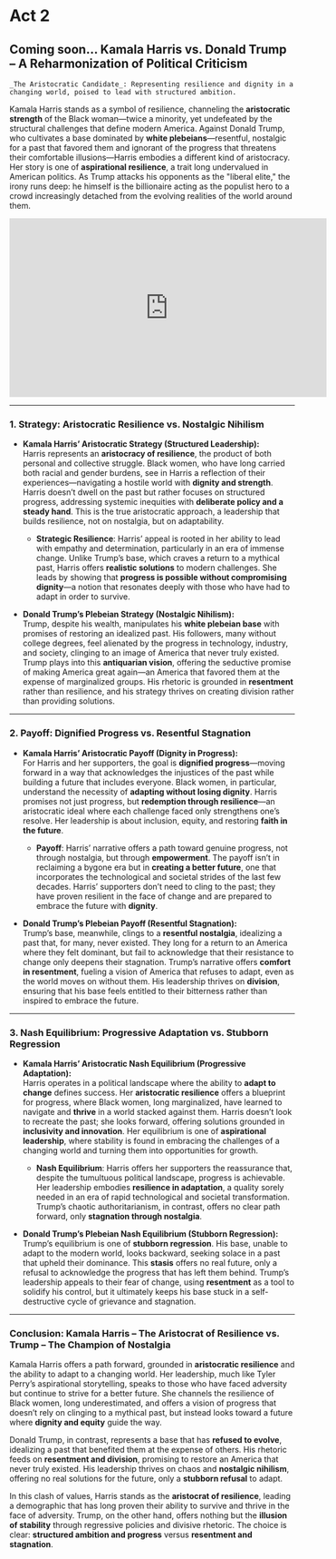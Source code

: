 # Act 2
## Coming soon... Kamala Harris vs. Donald Trump – A Reharmonization of Political Criticism

```{admonition} Kamala Harris  
_The Aristocratic Candidate_: Representing resilience and dignity in a changing world, poised to lead with structured ambition.
```

Kamala Harris stands as a symbol of resilience, channeling the **aristocratic strength** of the Black woman—twice a minority, yet undefeated by the structural challenges that define modern America. Against Donald Trump, who cultivates a base dominated by **white plebeians**—resentful, nostalgic for a past that favored them and ignorant of the progress that threatens their comfortable illusions—Harris embodies a different kind of aristocracy. Her story is one of **aspirational resilience**, a trait long undervalued in American politics. As Trump attacks his opponents as the "liberal elite," the irony runs deep: he himself is the billionaire acting as the populist hero to a crowd increasingly detached from the evolving realities of the world around them.


<iframe width="560" height="315" src="https://www.youtube.com/embed/bZasBoVhuUA" 
frameborder="0" allow="accelerometer; autoplay; clipboard-write; encrypted-media; 
gyroscope; picture-in-picture; web-share" allowfullscreen></iframe>

---

### 1. **Strategy: Aristocratic Resilience vs. Nostalgic Nihilism**

- **Kamala Harris’ Aristocratic Strategy (Structured Leadership):**  
  Harris represents an **aristocracy of resilience**, the product of both personal and collective struggle. Black women, who have long carried both racial and gender burdens, see in Harris a reflection of their experiences—navigating a hostile world with **dignity and strength**. Harris doesn’t dwell on the past but rather focuses on structured progress, addressing systemic inequities with **deliberate policy and a steady hand**. This is the true aristocratic approach, a leadership that builds resilience, not on nostalgia, but on adaptability.

  - **Strategic Resilience**: Harris’ appeal is rooted in her ability to lead with empathy and determination, particularly in an era of immense change. Unlike Trump’s base, which craves a return to a mythical past, Harris offers **realistic solutions** to modern challenges. She leads by showing that **progress is possible without compromising dignity**—a notion that resonates deeply with those who have had to adapt in order to survive.

- **Donald Trump’s Plebeian Strategy (Nostalgic Nihilism):**  
  Trump, despite his wealth, manipulates his **white plebeian base** with promises of restoring an idealized past. His followers, many without college degrees, feel alienated by the progress in technology, industry, and society, clinging to an image of America that never truly existed. Trump plays into this **antiquarian vision**, offering the seductive promise of making America great again—an America that favored them at the expense of marginalized groups. His rhetoric is grounded in **resentment** rather than resilience, and his strategy thrives on creating division rather than providing solutions.

---

### 2. **Payoff: Dignified Progress vs. Resentful Stagnation**

- **Kamala Harris’ Aristocratic Payoff (Dignity in Progress):**  
  For Harris and her supporters, the goal is **dignified progress**—moving forward in a way that acknowledges the injustices of the past while building a future that includes everyone. Black women, in particular, understand the necessity of **adapting without losing dignity**. Harris promises not just progress, but **redemption through resilience**—an aristocratic ideal where each challenge faced only strengthens one’s resolve. Her leadership is about inclusion, equity, and restoring **faith in the future**.

  - **Payoff**: Harris’ narrative offers a path toward genuine progress, not through nostalgia, but through **empowerment**. The payoff isn’t in reclaiming a bygone era but in **creating a better future**, one that incorporates the technological and societal strides of the last few decades. Harris’ supporters don’t need to cling to the past; they have proven resilient in the face of change and are prepared to embrace the future with **dignity**.

- **Donald Trump’s Plebeian Payoff (Resentful Stagnation):**  
  Trump’s base, meanwhile, clings to a **resentful nostalgia**, idealizing a past that, for many, never existed. They long for a return to an America where they felt dominant, but fail to acknowledge that their resistance to change only deepens their stagnation. Trump’s narrative offers **comfort in resentment**, fueling a vision of America that refuses to adapt, even as the world moves on without them. His leadership thrives on **division**, ensuring that his base feels entitled to their bitterness rather than inspired to embrace the future.

---

### 3. **Nash Equilibrium: Progressive Adaptation vs. Stubborn Regression**

- **Kamala Harris’ Aristocratic Nash Equilibrium (Progressive Adaptation):**  
  Harris operates in a political landscape where the ability to **adapt to change** defines success. Her **aristocratic resilience** offers a blueprint for progress, where Black women, long marginalized, have learned to navigate and **thrive** in a world stacked against them. Harris doesn’t look to recreate the past; she looks forward, offering solutions grounded in **inclusivity and innovation**. Her equilibrium is one of **aspirational leadership**, where stability is found in embracing the challenges of a changing world and turning them into opportunities for growth.

  - **Nash Equilibrium**: Harris offers her supporters the reassurance that, despite the tumultuous political landscape, progress is achievable. Her leadership embodies **resilience in adaptation**, a quality sorely needed in an era of rapid technological and societal transformation. Trump’s chaotic authoritarianism, in contrast, offers no clear path forward, only **stagnation through nostalgia**.

- **Donald Trump’s Plebeian Nash Equilibrium (Stubborn Regression):**  
  Trump’s equilibrium is one of **stubborn regression**. His base, unable to adapt to the modern world, looks backward, seeking solace in a past that upheld their dominance. This **stasis** offers no real future, only a refusal to acknowledge the progress that has left them behind. Trump’s leadership appeals to their fear of change, using **resentment** as a tool to solidify his control, but it ultimately keeps his base stuck in a self-destructive cycle of grievance and stagnation.

---

### Conclusion: Kamala Harris – The Aristocrat of Resilience vs. Trump – The Champion of Nostalgia

Kamala Harris offers a path forward, grounded in **aristocratic resilience** and the ability to adapt to a changing world. Her leadership, much like Tyler Perry’s aspirational storytelling, speaks to those who have faced adversity but continue to strive for a better future. She channels the resilience of Black women, long underestimated, and offers a vision of progress that doesn’t rely on clinging to a mythical past, but instead looks toward a future where **dignity and equity** guide the way.

Donald Trump, in contrast, represents a base that has **refused to evolve**, idealizing a past that benefited them at the expense of others. His rhetoric feeds on **resentment and division**, promising to restore an America that never truly existed. His leadership thrives on chaos and **nostalgic nihilism**, offering no real solutions for the future, only a **stubborn refusal** to adapt.

In this clash of values, Harris stands as the **aristocrat of resilience**, leading a demographic that has long proven their ability to survive and thrive in the face of adversity. Trump, on the other hand, offers nothing but the **illusion of stability** through regressive policies and divisive rhetoric. The choice is clear: **structured ambition and progress** versus **resentment and stagnation**.